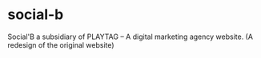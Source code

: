 # social-b
Social'B a subsidiary of PLAYTAG – A digital marketing agency website. (A redesign of the original website)
